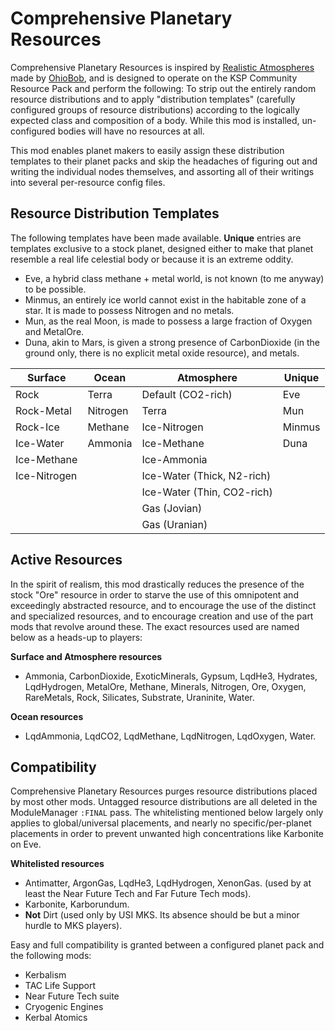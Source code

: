 # Comprehensive Planetary Resources
Comprehensive Planetary Resources is inspired by [Realistic Atmospheres](https://github.com/OhioBob/Realistic-Atmospheres) made by [OhioBob](https://github.com/OhioBob/), and is designed to operate on the KSP Community Resource Pack and perform the following:
To strip out the entirely random resource distributions and to apply "distribution templates" (carefully configured groups of resource distributions) according to the logically expected class and composition of a body. While this mod is installed, un-configured bodies will have no resources at all.

This mod enables planet makers to easily assign these distribution templates to their planet packs and skip the headaches of figuring out and writing the individual nodes themselves, and assorting all of their writings into several per-resource config files.

## Resource Distribution Templates
The following templates have been made available. **Unique** entries are templates exclusive to a stock planet, designed either to make that planet resemble a real life celestial body or because it is an extreme oddity.
* Eve, a hybrid class methane + metal world, is not known (to me anyway) to be possible.
* Minmus, an entirely ice world cannot exist in the habitable zone of a star. It is made to possess Nitrogen and no metals.
* Mun, as the real Moon, is made to possess a large fraction of Oxygen and MetalOre.
* Duna, akin to Mars, is given a strong presence of CarbonDioxide (in the ground only, there is no explicit metal oxide resource), and metals.


| Surface | Ocean | Atmosphere | Unique |
| --- | --- | --- | --- |
| Rock | Terra | Default (CO2-rich) | Eve |
| Rock-Metal | Nitrogen | Terra | Mun |
| Rock-Ice | Methane | Ice-Nitrogen | Minmus |
| Ice-Water | Ammonia | Ice-Methane | Duna |
| Ice-Methane | | Ice-Ammonia |
| Ice-Nitrogen | | Ice-Water (Thick, N2-rich) |
| | | Ice-Water (Thin, CO2-rich) |
| | | Gas (Jovian) |
| | | Gas (Uranian) |

## Active Resources
In the spirit of realism, this mod drastically reduces the presence of the stock "Ore" resource in order to starve the use of this omnipotent and exceedingly abstracted resource, and to encourage the use of the distinct and specialized resources, and to encourage creation and use of the part mods that revolve around these. The exact resources used are named below as a heads-up to players:

**Surface and Atmosphere resources**
* Ammonia, CarbonDioxide, ExoticMinerals, Gypsum, LqdHe3, Hydrates, LqdHydrogen, MetalOre, Methane, Minerals, Nitrogen, Ore, Oxygen, RareMetals, Rock, Silicates, Substrate, Uraninite, Water.

**Ocean resources**
* LqdAmmonia, LqdCO2, LqdMethane, LqdNitrogen, LqdOxygen, Water.

## Compatibility
Comprehensive Planetary Resources purges resource distributions placed by most other mods. Untagged resource distributions are all deleted in the ModuleManager `:FINAL` pass. The whitelisting mentioned below largely only applies to global/universal placements, and nearly no specific/per-planet placements in order to prevent unwanted high concentrations like Karbonite on Eve.

**Whitelisted resources**
* Antimatter, ArgonGas, LqdHe3, LqdHydrogen, XenonGas. (used by at least the Near Future Tech and Far Future Tech mods).
* Karbonite, Karborundum.
* __Not__ Dirt (used only by USI MKS. Its absence should be but a minor hurdle to MKS players).

Easy and full compatibility is granted between a configured planet pack and the following mods:
* Kerbalism
* TAC Life Support
* Near Future Tech suite
* Cryogenic Engines
* Kerbal Atomics
